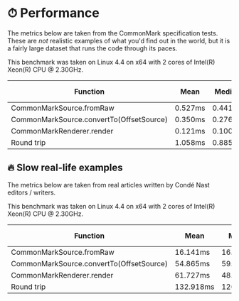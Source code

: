 # ⏱ Performance

The metrics below are taken from the CommonMark specification tests. These are _not_ realistic examples of what you'd find out in the world, but it is a fairly large dataset that runs the code through its paces.

This benchmark was taken on Linux 4.4 on x64 with 2 cores of Intel(R) Xeon(R) CPU @ 2.30GHz.

| Function | Mean | Median | 95th Percentile | Standard Deviation |
|----------|------|--------|-----------------|--------------------|
| CommonMarkSource.fromRaw | 0.527ms | 0.441ms | 0.732ms | 0.447ms |
| CommonMarkSource.convertTo(OffsetSource) | 0.350ms | 0.276ms | 0.686ms | 0.381ms |
| CommonMarkRenderer.render | 0.121ms | 0.100ms | 0.223ms | 0.145ms |
| Round trip | 1.058ms | 0.885ms | 2.003ms | 0.670ms |


## 🔥 Slow real-life examples

The metrics below are taken from real articles written by Condé Nast editors / writers.

This benchmark was taken on Linux 4.4 on x64 with 2 cores of Intel(R) Xeon(R) CPU @ 2.30GHz.

| Function | Mean | Median | 95th Percentile | Standard Deviation |
|----------|------|--------|-----------------|--------------------|
| CommonMarkSource.fromRaw | 16.141ms | 16.250ms | 22.019ms | 4.110ms |
| CommonMarkSource.convertTo(OffsetSource) | 54.865ms | 59.801ms | 67.588ms | 13.472ms |
| CommonMarkRenderer.render | 61.727ms | 48.693ms | 94.411ms | 51.366ms |
| Round trip | 132.918ms | 126.297ms | 181.148ms | 64.280ms |
